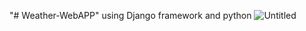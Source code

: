 "# Weather-WebAPP" using Django framework and python
![Untitled](https://user-images.githubusercontent.com/86165566/179168749-c6b8dce5-7cc6-4e04-bfda-7ce4148cbbcf.jpg)
